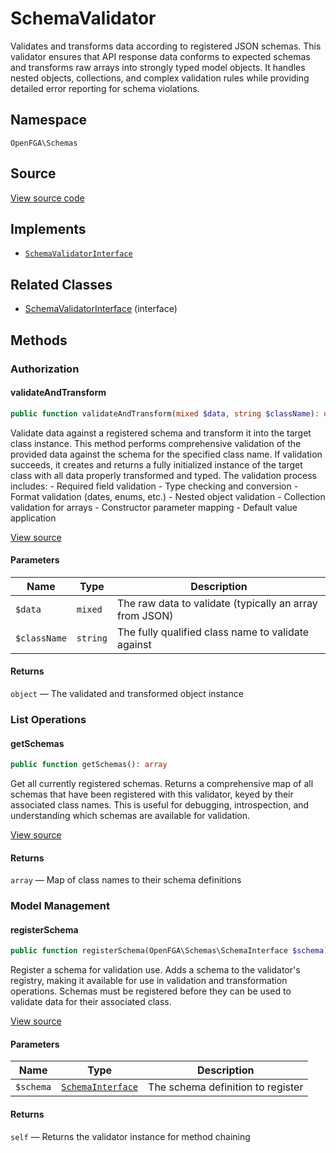 # SchemaValidator

Validates and transforms data according to registered JSON schemas. This validator ensures that API response data conforms to expected schemas and transforms raw arrays into strongly typed model objects. It handles nested objects, collections, and complex validation rules while providing detailed error reporting for schema violations.

## Namespace

`OpenFGA\Schemas`

## Source

[View source code](https://github.com/evansims/openfga-php/blob/main/src/Schemas/SchemaValidator.php)

## Implements

* [`SchemaValidatorInterface`](SchemaValidatorInterface.md)

## Related Classes

* [SchemaValidatorInterface](Schemas/SchemaValidatorInterface.md) (interface)

## Methods

### Authorization

#### validateAndTransform

```php
public function validateAndTransform(mixed $data, string $className): object

```

Validate data against a registered schema and transform it into the target class instance. This method performs comprehensive validation of the provided data against the schema for the specified class name. If validation succeeds, it creates and returns a fully initialized instance of the target class with all data properly transformed and typed. The validation process includes: - Required field validation - Type checking and conversion - Format validation (dates, enums, etc.) - Nested object validation - Collection validation for arrays - Constructor parameter mapping - Default value application

[View source](https://github.com/evansims/openfga-php/blob/main/src/Schemas/SchemaValidator.php#L96)

#### Parameters

| Name         | Type     | Description                                             |
| ------------ | -------- | ------------------------------------------------------- |
| `$data`      | `mixed`  | The raw data to validate (typically an array from JSON) |
| `$className` | `string` | The fully qualified class name to validate against      |

#### Returns

`object` — The validated and transformed object instance

### List Operations

#### getSchemas

```php
public function getSchemas(): array

```

Get all currently registered schemas. Returns a comprehensive map of all schemas that have been registered with this validator, keyed by their associated class names. This is useful for debugging, introspection, and understanding which schemas are available for validation.

[View source](https://github.com/evansims/openfga-php/blob/main/src/Schemas/SchemaValidator.php#L72)

#### Returns

`array` — Map of class names to their schema definitions

### Model Management

#### registerSchema

```php
public function registerSchema(OpenFGA\Schemas\SchemaInterface $schema): self

```

Register a schema for validation use. Adds a schema to the validator&#039;s registry, making it available for use in validation and transformation operations. Schemas must be registered before they can be used to validate data for their associated class.

[View source](https://github.com/evansims/openfga-php/blob/main/src/Schemas/SchemaValidator.php#L81)

#### Parameters

| Name      | Type                                    | Description                       |
| --------- | --------------------------------------- | --------------------------------- |
| `$schema` | [`SchemaInterface`](SchemaInterface.md) | The schema definition to register |

#### Returns

`self` — Returns the validator instance for method chaining
